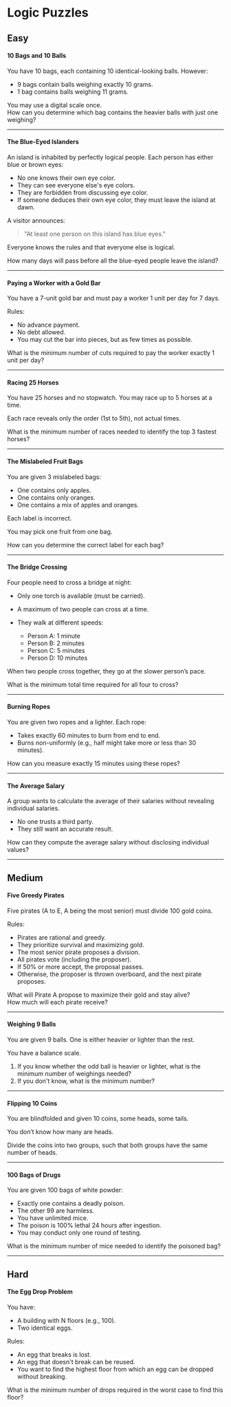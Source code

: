 # Logic Puzzles

## Easy

#### 10 Bags and 10 Balls

You have 10 bags, each containing 10 identical-looking balls. However:

- 9 bags contain balls weighing exactly 10 grams.
- 1 bag contains balls weighing 11 grams.

You may use a digital scale once.  
How can you determine which bag contains the heavier balls with just one weighing?

---

#### The Blue-Eyed Islanders

An island is inhabited by perfectly logical people. Each person has either blue or brown eyes:

- No one knows their own eye color.
- They can see everyone else's eye colors.
- They are forbidden from discussing eye color.
- If someone deduces their own eye color, they must leave the island at dawn.

A visitor announces:  
> "At least one person on this island has blue eyes."

Everyone knows the rules and that everyone else is logical.

How many days will pass before all the blue-eyed people leave the island?

---

#### Paying a Worker with a Gold Bar

You have a 7-unit gold bar and must pay a worker 1 unit per day for 7 days.

Rules:

- No advance payment.
- No debt allowed.
- You may cut the bar into pieces, but as few times as possible.

What is the minimum number of cuts required to pay the worker exactly 1 unit per day?

---

#### Racing 25 Horses

You have 25 horses and no stopwatch. You may race up to 5 horses at a time.

Each race reveals only the order (1st to 5th), not actual times.

What is the minimum number of races needed to identify the top 3 fastest horses?

---

#### The Mislabeled Fruit Bags

You are given 3 mislabeled bags:

- One contains only apples.
- One contains only oranges.
- One contains a mix of apples and oranges.

Each label is incorrect.

You may pick one fruit from one bag.

How can you determine the correct label for each bag?

---

#### The Bridge Crossing

Four people need to cross a bridge at night:

- Only one torch is available (must be carried).
- A maximum of two people can cross at a time.
- They walk at different speeds:

  - Person A: 1 minute  
  - Person B: 2 minutes  
  - Person C: 5 minutes  
  - Person D: 10 minutes

When two people cross together, they go at the slower person’s pace.

What is the minimum total time required for all four to cross?

---

#### Burning Ropes

You are given two ropes and a lighter. Each rope:

- Takes exactly 60 minutes to burn from end to end.
- Burns non-uniformly (e.g., half might take more or less than 30 minutes).

How can you measure exactly 15 minutes using these ropes?

---

#### The Average Salary

A group wants to calculate the average of their salaries without revealing individual salaries.

- No one trusts a third party.
- They still want an accurate result.

How can they compute the average salary without disclosing individual values?

---

## Medium

#### Five Greedy Pirates

Five pirates (A to E, A being the most senior) must divide 100 gold coins.

Rules:

- Pirates are rational and greedy.
- They prioritize survival and maximizing gold.
- The most senior pirate proposes a division.
- All pirates vote (including the proposer).
- If 50% or more accept, the proposal passes.
- Otherwise, the proposer is thrown overboard, and the next pirate proposes.

What will Pirate A propose to maximize their gold and stay alive?  
How much will each pirate receive?

---

#### Weighing 9 Balls

You are given 9 balls. One is either heavier or lighter than the rest.

You have a balance scale.

1. If you know whether the odd ball is heavier or lighter, what is the minimum number of weighings needed?
2. If you don't know, what is the minimum number?

---

#### Flipping 10 Coins

You are blindfolded and given 10 coins, some heads, some tails.

You don’t know how many are heads.

Divide the coins into two groups, such that both groups have the same number of heads.

---

#### 100 Bags of Drugs

You are given 100 bags of white powder:

- Exactly one contains a deadly poison.
- The other 99 are harmless.
- You have unlimited mice.
- The poison is 100% lethal 24 hours after ingestion.
- You may conduct only one round of testing.

What is the minimum number of mice needed to identify the poisoned bag?

---

## Hard

#### The Egg Drop Problem

You have:

- A building with N floors (e.g., 100).
- Two identical eggs.

Rules:

- An egg that breaks is lost.
- An egg that doesn't break can be reused.
- You want to find the highest floor from which an egg can be dropped without breaking.

What is the minimum number of drops required in the worst case to find this floor?
